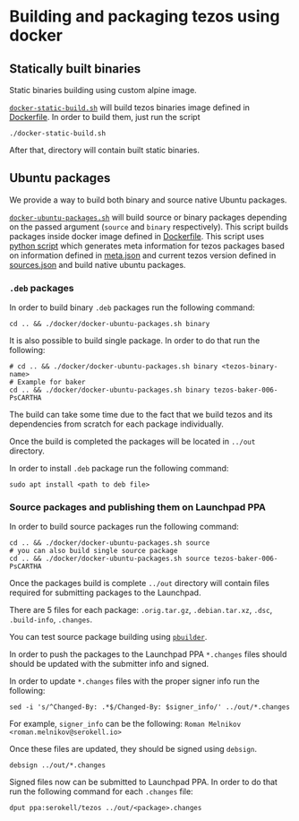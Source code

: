 <!--
   - SPDX-FileCopyrightText: 2019 TQ Tezos <https://tqtezos.com/>
   -
   - SPDX-License-Identifier: MPL-2.0
   -->

# Building and packaging tezos using docker

## Statically built binaries

Static binaries building using custom alpine image.

[`docker-static-build.sh`](docker-static-build.sh) will build tezos binaries
image defined in [Dockerfile](build/Dockerfile). In order to build them, just run the script
```
./docker-static-build.sh
```
After that, directory will contain built static binaries.

## Ubuntu packages

We provide a way to build both binary and source native Ubuntu packages.

[`docker-ubuntu-packages.sh`](docker-ubuntu-packages.sh) will build source or binary
packages depending on the passed argument (`source` and `binary` respectively).
This script builds packages inside docker image defined in [Dockerfile](package/Dockerfile).
This script uses [python script](package/package_generator.py) which generates meta information for
tezos packages based on information defined in [meta.json](../meta.json) and current tezos
version defined in [sources.json](../nix/nix/sources.json) and build native ubuntu packages.

### `.deb` packages

In order to build binary `.deb` packages run the following command:
```
cd .. && ./docker/docker-ubuntu-packages.sh binary
```

It is also possible to build single package. In order to do that run the following:
```
# cd .. && ./docker/docker-ubuntu-packages.sh binary <tezos-binary-name>
# Example for baker
cd .. && ./docker/docker-ubuntu-packages.sh binary tezos-baker-006-PsCARTHA
```

The build can take some time due to the fact that we build tezos and its dependencies
from scratch for each package individually.

Once the build is completed the packages will be located in `../out` directory.

In order to install `.deb` package run the following command:
```
sudo apt install <path to deb file>
```

### Source packages and publishing them on Launchpad PPA

In order to build source packages run the following command:
```
cd .. && ./docker/docker-ubuntu-packages.sh source
# you can also build single source package
cd .. && ./docker/docker-ubuntu-packages.sh source tezos-baker-006-PsCARTHA
```

Once the packages build is complete `../out` directory will contain files required
for submitting packages to the Launchpad.

There are 5 files for each package: `.orig.tar.gz`, `.debian.tar.xz`,
`.dsc`, `.build-info`, `.changes`.

You can test source package building using [`pbuilder`](https://wiki.ubuntu.com/PbuilderHowto).

In order to push the packages to the Launchpad PPA `*.changes` files should should be updated with
the submitter info and signed.

In order to update `*.changes` files with the proper signer info run the following:
```
sed -i 's/^Changed-By: .*$/Changed-By: $signer_info/' ../out/*.changes
```

For example, `signer_info` can be the following: `Roman Melnikov <roman.melnikov@serokell.io>`

Once these files are updated, they should be signed using `debsign`.
```
debsign ../out/*.changes
```

Signed files now can be submitted to Launchpad PPA. In order to do that run the following
command for each `.changes` file:
```
dput ppa:serokell/tezos ../out/<package>.changes
```
